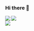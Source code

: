 ### Hi there 👋

<!--
**JTheiller/JTheiller** is a ✨ _special_ ✨ repository because its `README.md` (this file) appears on your GitHub profile.

Here are some ideas to get you started:

- 🔭 I’m currently working on ...
- 🌱 I’m currently learning ...
- 👯 I’m looking to collaborate on ...
- 🤔 I’m looking for help with ...
- 💬 Ask me about ...
- 📫 How to reach me: ...
- 😄 Pronouns: ...
- ⚡ Fun fact: ...
-->
<a href="https://github.com/JTheiller">
  <img align="left" src="https://github-readme-stats.vercel.app/api/top-langs/?username=JTheiller" />
</a>
<a href="https://github.com/JTheiller">
  <img src="https://github-readme-stats.vercel.app/api?username=JTheiller&count_private=true&show_icons=true&include_all_commits=true" />
</a><br>
<a href="https://github.com/JTheiller">
  <img src="https://visitor-badge.laobi.icu/badge?page_id=JTheiller" />
</a><br>
